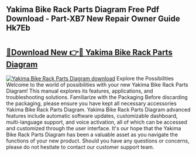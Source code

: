 ## Yakima Bike Rack Parts Diagram Free Pdf Download - Part-XB7 New Repair Owner Guide Hk7Eb

# <h2><a href="http://dfph9z.blite.top/?on=Yakima+Bike+Rack+Parts+Diagram">🔗Download New 👉🔴 Yakima Bike Rack Parts Diagram</a></h2>

[![Yakima Bike Rack Parts Diagram download](https://i.imgur.com/lujVjoI.png)](http://dfph9z.blite.top/?on=Yakima+Bike+Rack+Parts+Diagram)
Explore the Possibilities Welcome to the world of possibilities with your new Yakima Bike Rack Parts Diagram! This manual explores its features, applications, and troubleshooting solutions. Familiarize with the Packaging Before discarding the packaging, please ensure you have kept all necessary accessories Yakima Bike Rack Parts Diagram. Yakima Bike Rack Parts Diagram advanced features include automatic software updates, customizable dashboard, multi-language support, and voice activation, all of which can be accessed and customized through the user interface. It's our hope that the Yakima Bike Rack Parts Diagram has been a valuable asset as you navigate the functions of your new product. Should you have any questions or concerns, please do not hesitate to contact our customer support team.
